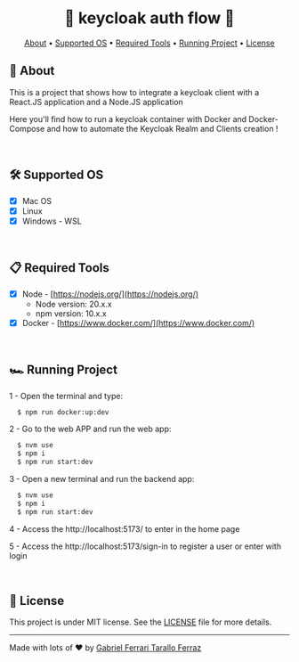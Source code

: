 <div align="center">
  <h1>🔑 keycloak auth flow 🔑</h1>
</div>

<div align="center">
  <a href="#page_facing_up-about">About</a> • 
  <a href="#hammer_and_wrench-supported-os">Supported OS</a> •
  <a href="#clipboard-required-tools">Required Tools</a> •
  <a href="#racing_car-running-project">Running Project</a> •
  <a href="#memo-license">License</a>
</div>

## :page_facing_up: About

This is a project that shows how to integrate a keycloak client with a React.JS application and a Node.JS application

Here you'll find how to run a keycloak container with Docker and Docker-Compose and how to automate the Keycloak Realm and Clients creation !

<br />

## :hammer_and_wrench: Supported OS

- [x] Mac OS
- [x] Linux
- [x] Windows - WSL 

<br/>

## :clipboard: Required Tools

- [x] Node - [https://nodejs.org/](https://nodejs.org/)
  - Node version: 20.x.x
  - npm version: 10.x.x
- [x] Docker - [https://www.docker.com/](https://www.docker.com/)

<br/>

## :racing_car: Running Project
1 - Open the terminal and type:
```sh
  $ npm run docker:up:dev
```

2 - Go to the web APP and run the web app:
```sh
  $ nvm use
  $ npm i
  $ npm run start:dev
```

3 - Open a new terminal and run the backend app:
```sh
  $ nvm use
  $ npm i
  $ npm run start:dev
```

4 - Access the http://localhost:5173/ to enter in the home page

5 - Access the http://localhost:5173/sign-in to register a user or enter with login

<br/>

## :memo: License

This project is under MIT license. See the [LICENSE](https://github.com/gftf2011/keycloak-auth-flow/blob/main/LICENSE) file for more details.

---

Made with lots of :heart: by [Gabriel Ferrari Tarallo Ferraz](https://www.linkedin.com/in/gabriel-ferrari-tarallo-ferraz/)

